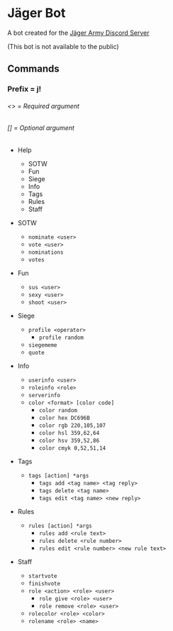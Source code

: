 # Jäger Bot
A bot created for the [Jäger Army Discord Server](https://discord.gg/TTZVkFhqkP)

 (This bot is not available to the public)

## Commands
### Prefix = j!
###### <> = Required argument
###### [] = Optional argument

* Help
  * SOTW
  * Fun
  * Siege
  * Info
  * Tags
  * Rules
  * Staff


* SOTW
  * `nominate <user>`
  * `vote <user>`
  * `nominations`
  * `votes`


* Fun
  * `sus <user>`
  * `sexy <user>`
  * `shoot <user>`


* Siege
  * `profile <operator>`
    * `profile random`
  * `siegememe`
  * `quote`


* Info
  * `userinfo <user>`
  * `roleinfo <role>`
  * `serverinfo`
  * `color <format> [color code]`
    * `color random`
    * `color hex DC696B`
    * `color rgb 220,105,107`
    * `color hsl 359,62,64`
    * `color hsv 359,52,86`
    * `color cmyk 0,52,51,14`


* Tags
  * `tags [action] *args`
    * `tags add <tag name> <tag reply>`
    * `tags delete <tag name>`
    * `tags edit <tag name> <new reply>`


* Rules
  * `rules [action] *args`
    * `rules add <rule text>`
    * `rules delete <rule number>`
    * `rules edit <rule number> <new rule text>`


* Staff
  * `startvote`
  * `finishvote`
  * `role <action> <role> <user>`
    * `role give <role> <user>`
    * `role remove <role> <user>`
  * `rolecolor <role> <color>`
  * `rolename <role> <name>`